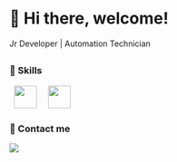 # 👋 Hi there, welcome!

Jr Developer | Automation Technician

##

### 🚀 Skills

&nbsp;&nbsp;<img width='40' height='40' src="https://cdn.jsdelivr.net/gh/devicons/devicon@latest/icons/python/python-original.svg"/>&nbsp;&nbsp;
&nbsp;&nbsp;<img width='40' height='40' src="https://cdn.jsdelivr.net/gh/devicons/devicon@latest/icons/cplusplus/cplusplus-plain.svg"/>&nbsp;&nbsp;
          
### 📱 Contact me

<div>
  <a 
     href="https://www.linkedin.com/in/gabriel-moura-9bb610310/" 
     target="_blank">
    <img src="https://img.shields.io/badge/-LinkedIn-%230077B5?style=for-the-badge&logo=linkedin&logoColor=white" target="_blank">
  </a> 
  <a

